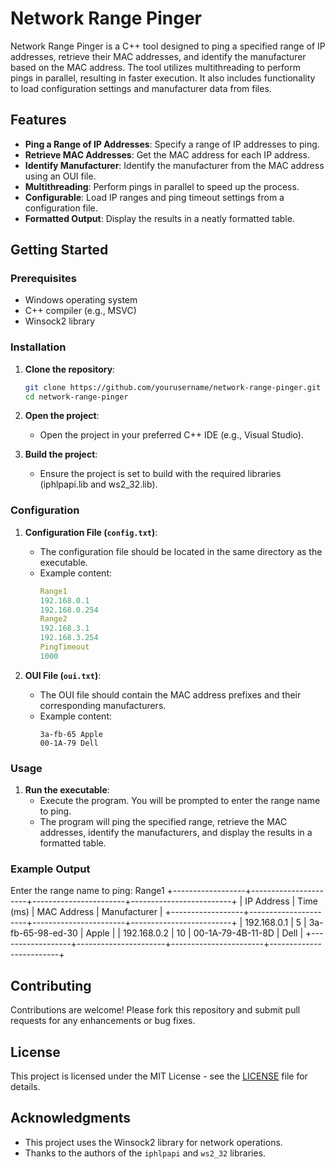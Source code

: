 # Network Range Pinger

Network Range Pinger is a C++ tool designed to ping a specified range of IP addresses, retrieve their MAC addresses, and identify the manufacturer based on the MAC address. The tool utilizes multithreading to perform pings in parallel, resulting in faster execution. It also includes functionality to load configuration settings and manufacturer data from files.

## Features

- **Ping a Range of IP Addresses**: Specify a range of IP addresses to ping.
- **Retrieve MAC Addresses**: Get the MAC address for each IP address.
- **Identify Manufacturer**: Identify the manufacturer from the MAC address using an OUI file.
- **Multithreading**: Perform pings in parallel to speed up the process.
- **Configurable**: Load IP ranges and ping timeout settings from a configuration file.
- **Formatted Output**: Display the results in a neatly formatted table.

## Getting Started

### Prerequisites

- Windows operating system
- C++ compiler (e.g., MSVC)
- Winsock2 library

### Installation

1. **Clone the repository**:

    ```bash
    git clone https://github.com/yourusername/network-range-pinger.git
    cd network-range-pinger
    ```

2. **Open the project**:

   - Open the project in your preferred C++ IDE (e.g., Visual Studio).

3. **Build the project**:

   - Ensure the project is set to build with the required libraries (iphlpapi.lib and ws2_32.lib).

### Configuration

1. **Configuration File (`config.txt`)**:
   - The configuration file should be located in the same directory as the executable.
   - Example content:
     ```yaml
     Range1
     192.168.0.1
     192.168.0.254
     Range2
     192.168.3.1
     192.168.3.254
     PingTimeout
     1000
     ```

2. **OUI File (`oui.txt`)**:
   - The OUI file should contain the MAC address prefixes and their corresponding manufacturers.
   - Example content:
     ```
     3a-fb-65 Apple
     00-1A-79 Dell
     ```

### Usage

1. **Run the executable**:
   - Execute the program. You will be prompted to enter the range name to ping.
   - The program will ping the specified range, retrieve the MAC addresses, identify the manufacturers, and display the results in a formatted table.

### Example Output

Enter the range name to ping: Range1
+------------------+----------------------+-----------------------+-------------------------+
| IP Address | Time (ms) | MAC Address | Manufacturer |
+------------------+----------------------+-----------------------+-------------------------+
| 192.168.0.1 | 5 | 3a-fb-65-98-ed-30 | Apple |
| 192.168.0.2 | 10 | 00-1A-79-4B-11-8D | Dell |
+------------------+----------------------+-----------------------+-------------------------+



## Contributing

Contributions are welcome! Please fork this repository and submit pull requests for any enhancements or bug fixes.

## License

This project is licensed under the MIT License - see the [LICENSE](LICENSE) file for details.

## Acknowledgments

- This project uses the Winsock2 library for network operations.
- Thanks to the authors of the `iphlpapi` and `ws2_32` libraries.
